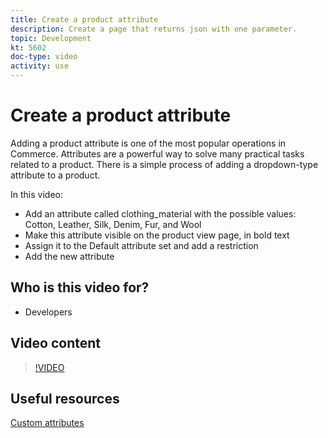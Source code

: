 ```yaml
---
title: Create a product attribute
description: Create a page that returns json with one parameter.
topic: Development
kt: 5602
doc-type: video
activity: use
---
```


# Create a product attribute

Adding a product attribute is one of the most popular operations in Commerce. Attributes are a powerful way to solve many practical tasks related to a product. There is a simple process of adding a dropdown-type attribute to a product.

In this video:

- Add an attribute called clothing_material with the possible values: Cotton, Leather, Silk, Denim, Fur, and Wool
- Make this attribute visible on the product view page, in bold text
- Assign it to the Default attribute set and add a restriction
- Add the new attribute

## Who is this video for?

- Developers
  
## Video content

>[!VIDEO](https://video.tv.adobe.com/v/35789?quality=12&learn=on)

## Useful resources

[Custom attributes](https://devdocs.magento.com/guides/v2.4/howdoi/custom-attributes/introduction.html)
